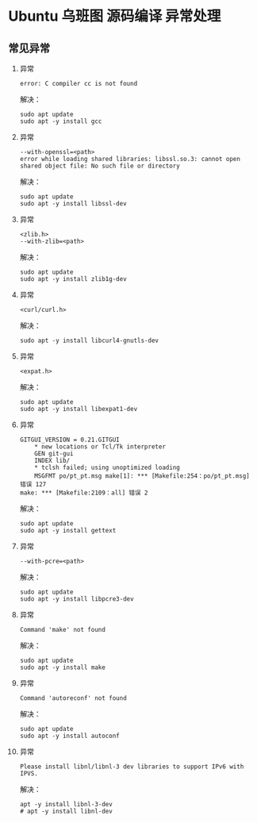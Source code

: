 # Ubuntu 乌班图 源码编译 异常处理

## 常见异常

1. 异常
    ```shell
    error: C compiler cc is not found
    ```
   解决：
    ```shell
    sudo apt update
    sudo apt -y install gcc
    ```

2. 异常
    ```shell
    --with-openssl=<path>
    error while loading shared libraries: libssl.so.3: cannot open shared object file: No such file or directory
    ```
   解决：
    ```shell
    sudo apt update
    sudo apt -y install libssl-dev
    ```

3. 异常
    ```shell
    <zlib.h>
    --with-zlib=<path>
    ```
   解决：
    ```shell
    sudo apt update
    sudo apt -y install zlib1g-dev
    ```

4. 异常
    ```shell
    <curl/curl.h>
    ```
   解决：
    ```shell
    sudo apt -y install libcurl4-gnutls-dev
    ```

5. 异常
    ```shell
    <expat.h>
    ```
   解决：
    ```shell
    sudo apt update
    sudo apt -y install libexpat1-dev
    ```

6. 异常
    ```shell
    GITGUI_VERSION = 0.21.GITGUI
        * new locations or Tcl/Tk interpreter
        GEN git-gui
        INDEX lib/
        * tclsh failed; using unoptimized loading
        MSGFMT po/pt_pt.msg make[1]: *** [Makefile:254：po/pt_pt.msg] 错误 127
    make: *** [Makefile:2109：all] 错误 2
    ```
   解决：
    ```shell
    sudo apt update
    sudo apt -y install gettext
    ```

7. 异常
    ```shell
    --with-pcre=<path>
    ```
   解决：
    ```shell
    sudo apt update
    sudo apt -y install libpcre3-dev
    ```

8. 异常
    ```shell
    Command 'make' not found
    ```
   解决：
    ```shell
    sudo apt update
    sudo apt -y install make
    ```

9. 异常
    ```shell
    Command 'autoreconf' not found
    ```
   解决：
    ```shell
    sudo apt update
    sudo apt -y install autoconf
    ```

10. 异常
    ```shell
    Please install libnl/libnl-3 dev libraries to support IPv6 with IPVS.
    ```
    解决：
    ```shell
    apt -y install libnl-3-dev
    # apt -y install libnl-dev
    ```
